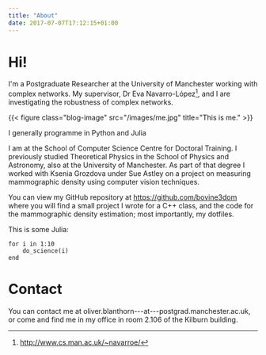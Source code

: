 ```yaml
---
title: "About"
date: 2017-07-07T17:12:15+01:00
---
```


# Hi!

<!-- TODO: Work out why RSS icon is blocked -->
<!-- fill in website -->
<!-- document changes ie git -->
<!-- get rid of underlines on links -->
<!-- make UoM logo slightly biger and link to something and be less bad -->
<!-- sort out footer -->
<!-- center me -->
<!-- think of stuff to write -->
<!-- see if this counts as public engagement -->
<!-- think about policy stuff -->
<!-- think about where to host -->
<!-- fix summaries to be formatted correctly: ask colon -->

<!-- ![me](/images/me.jpg){width=40%} -->


I'm a Postgraduate Researcher at the University of Manchester working with complex networks. My supervisor, Dr Eva Navarro-López[^Eva], and I are investigating the robustness of complex networks.

{{< figure class="blog-image" src="/images/me.jpg" title="This is me." >}}

I generally programme in Python and Julia

I am at the School of Computer Science Centre for Doctoral Training. I previously studied Theoretical Physics in the School of Physics and Astronomy, also at the University of Manchester. As part of that degree I worked with Ksenia Grozdova under Sue Astley on a project on measuring mammographic density using computer vision techniques.

<!--more-->

<!-- that tells Hugo where to cut things off -->

<!-- I am particularly interested in how complex networks change over time, and ways of meassuring those changes. My supervisor is Eva Navarro-Lopez. --> 

You can view my GitHub repository at https://github.com/bovine3dom where you will find a small project I wrote for a C++ class, and the code for the mammographic density estimation; most importantly, my dotfiles.

This is some Julia:

```
for i in 1:10
    do_science(i)
end
```

# Contact

You can contact me at oliver.blanthorn---at---postgrad.manchester.ac.uk, or come and find me in my office in room 2.106 of the Kilburn building.

[^Eva]: http://www.cs.man.ac.uk/~navarroe/

